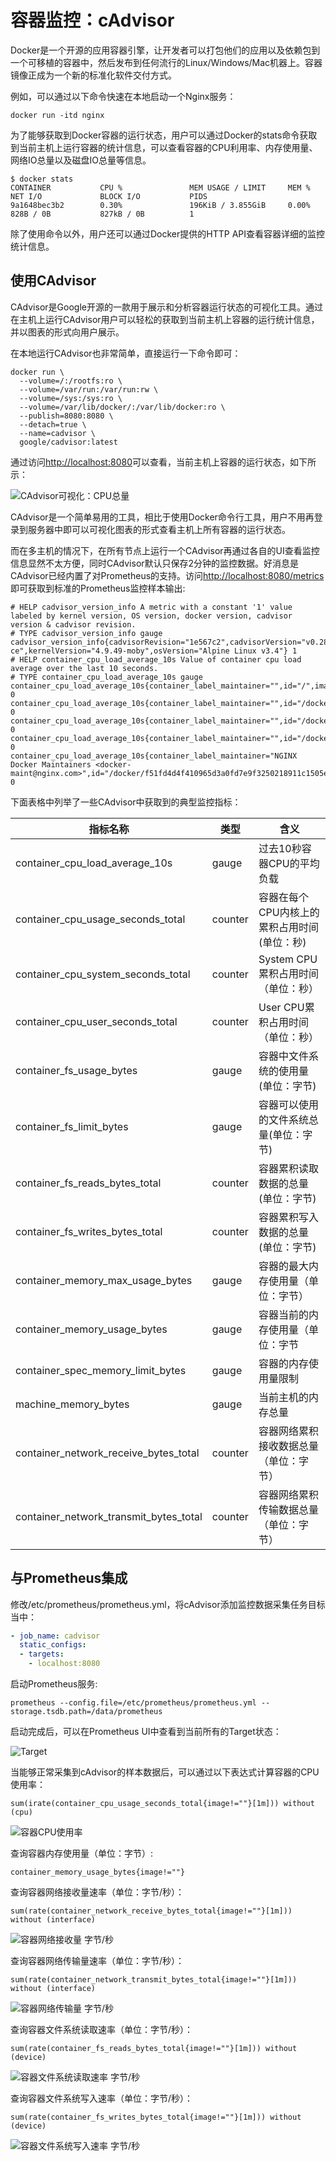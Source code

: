 # 容器监控：cAdvisor

Docker是一个开源的应用容器引擎，让开发者可以打包他们的应用以及依赖包到一个可移植的容器中，然后发布到任何流行的Linux/Windows/Mac机器上。容器镜像正成为一个新的标准化软件交付方式。

例如，可以通过以下命令快速在本地启动一个Nginx服务：

``` shell
docker run -itd nginx
```

为了能够获取到Docker容器的运行状态，用户可以通过Docker的stats命令获取到当前主机上运行容器的统计信息，可以查看容器的CPU利用率、内存使用量、网络IO总量以及磁盘IO总量等信息。

``` shell
$ docker stats
CONTAINER           CPU %               MEM USAGE / LIMIT     MEM %               NET I/O             BLOCK I/O           PIDS
9a1648bec3b2        0.30%               196KiB / 3.855GiB     0.00%               828B / 0B           827kB / 0B          1
```

除了使用命令以外，用户还可以通过Docker提供的HTTP API查看容器详细的监控统计信息。

## 使用CAdvisor

CAdvisor是Google开源的一款用于展示和分析容器运行状态的可视化工具。通过在主机上运行CAdvisor用户可以轻松的获取到当前主机上容器的运行统计信息，并以图表的形式向用户展示。

在本地运行CAdvisor也非常简单，直接运行一下命令即可：

``` shell
docker run \
  --volume=/:/rootfs:ro \
  --volume=/var/run:/var/run:rw \
  --volume=/sys:/sys:ro \
  --volume=/var/lib/docker/:/var/lib/docker:ro \
  --publish=8080:8080 \
  --detach=true \
  --name=cadvisor \
  google/cadvisor:latest
```

通过访问[http://localhost:8080](http://localhost:8080)可以查看，当前主机上容器的运行状态，如下所示：

![CAdvisor可视化：CPU总量](./static/cadvisor-total-usage.png)

CAdvisor是一个简单易用的工具，相比于使用Docker命令行工具，用户不用再登录到服务器中即可以可视化图表的形式查看主机上所有容器的运行状态。

而在多主机的情况下，在所有节点上运行一个CAdvisor再通过各自的UI查看监控信息显然不太方便，同时CAdvisor默认只保存2分钟的监控数据。好消息是CAdvisor已经内置了对Prometheus的支持。访问[http://localhost:8080/metrics](http://localhost:8080/metrics)即可获取到标准的Prometheus监控样本输出:

``` text
# HELP cadvisor_version_info A metric with a constant '1' value labeled by kernel version, OS version, docker version, cadvisor version & cadvisor revision.
# TYPE cadvisor_version_info gauge
cadvisor_version_info{cadvisorRevision="1e567c2",cadvisorVersion="v0.28.3",dockerVersion="17.09.1-ce",kernelVersion="4.9.49-moby",osVersion="Alpine Linux v3.4"} 1
# HELP container_cpu_load_average_10s Value of container cpu load average over the last 10 seconds.
# TYPE container_cpu_load_average_10s gauge
container_cpu_load_average_10s{container_label_maintainer="",id="/",image="",name=""} 0
container_cpu_load_average_10s{container_label_maintainer="",id="/docker",image="",name=""} 0
container_cpu_load_average_10s{container_label_maintainer="",id="/docker/15535a1e09b3a307b46d90400423d5b262ec84dc55b91ca9e7dd886f4f764ab3",image="busybox",name="lucid_shaw"} 0
container_cpu_load_average_10s{container_label_maintainer="",id="/docker/46750749b97bae47921d49dccdf9011b503e954312b8cffdec6268c249afa2dd",image="google/cadvisor:latest",name="cadvisor"} 0
container_cpu_load_average_10s{container_label_maintainer="NGINX Docker Maintainers <docker-maint@nginx.com>",id="/docker/f51fd4d4f410965d3a0fd7e9f3250218911c1505e12960fb6dd7b889e75fc114",image="nginx",name="confident_brattain"} 0
```

下面表格中列举了一些CAdvisor中获取到的典型监控指标：

|指标名称|类型| 含义 |
|------|----|---- |
| container_cpu_load_average_10s | gauge | 过去10秒容器CPU的平均负载|
| container_cpu_usage_seconds_total | counter | 容器在每个CPU内核上的累积占用时间 (单位：秒)|
| container_cpu_system_seconds_total |  counter| System CPU累积占用时间（单位：秒）|
| container_cpu_user_seconds_total| counter | User CPU累积占用时间（单位：秒） |
| container_fs_usage_bytes | gauge | 容器中文件系统的使用量(单位：字节)  |
| container_fs_limit_bytes | gauge | 容器可以使用的文件系统总量(单位：字节) |
| container_fs_reads_bytes_total | counter | 容器累积读取数据的总量(单位：字节) |
| container_fs_writes_bytes_total | counter | 容器累积写入数据的总量(单位：字节) |
| container_memory_max_usage_bytes |gauge | 容器的最大内存使用量（单位：字节）|
| container_memory_usage_bytes| gauge| 容器当前的内存使用量（单位：字节 |
| container_spec_memory_limit_bytes |gauge| 容器的内存使用量限制 |
| machine_memory_bytes |gauge| 当前主机的内存总量|
| container_network_receive_bytes_total |counter| 容器网络累积接收数据总量（单位：字节）|
| container_network_transmit_bytes_total |counter| 容器网络累积传输数据总量（单位：字节）|

## 与Prometheus集成

修改/etc/prometheus/prometheus.yml，将cAdvisor添加监控数据采集任务目标当中：

``` yaml
- job_name: cadvisor
  static_configs:
  - targets:
    - localhost:8080
```

启动Prometheus服务:

``` shell
prometheus --config.file=/etc/prometheus/prometheus.yml --storage.tsdb.path=/data/prometheus
```

启动完成后，可以在Prometheus UI中查看到当前所有的Target状态：

![Target](./static/prometheus_targetes_with_cadvisor.png)

当能够正常采集到cAdvisor的样本数据后，可以通过以下表达式计算容器的CPU使用率：

``` text
sum(irate(container_cpu_usage_seconds_total{image!=""}[1m])) without (cpu)
```

![容器CPU使用率](./static/promql_container_cpu_usage.png)

查询容器内存使用量（单位：字节）:

``` text
container_memory_usage_bytes{image!=""}
```

查询容器网络接收量速率（单位：字节/秒）：

``` text
sum(rate(container_network_receive_bytes_total{image!=""}[1m])) without (interface)
```

![容器网络接收量 字节/秒](./static/container_network_receive_bytes_total.png)

查询容器网络传输量速率（单位：字节/秒）：

``` text
sum(rate(container_network_transmit_bytes_total{image!=""}[1m])) without (interface)
```

![容器网络传输量 字节/秒](./static/container_network_transmit_bytes_total.png)

查询容器文件系统读取速率（单位：字节/秒）：

``` text
sum(rate(container_fs_reads_bytes_total{image!=""}[1m])) without (device)
```

![容器文件系统读取速率 字节/秒](./static/container_fs_reads_bytes_total.png)

查询容器文件系统写入速率（单位：字节/秒）：

``` text
sum(rate(container_fs_writes_bytes_total{image!=""}[1m])) without (device)
```

![容器文件系统写入速率 字节/秒](./static/container_fs_writes_bytes_total.png)